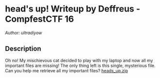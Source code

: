 # head's up! Writeup by Deffreus - CompfestCTF 16

###### Author: ultradiyow

## Description

Oh no! My mischievous cat decided to play with my laptop and now all my important files are missing! The only thing left is this single, mysterious file. Can you help me retrieve all my important files? [heads_up.zip](https://ctf.compfest.id/files/5572250930462de7345b839d6187744b/heads_up.zip?token=eyJ1c2VyX2lkIjo3MiwidGVhbV9pZCI6MzA3LCJmaWxlX2lkIjo4OX0.ZtLkwA.KQJvkDOitbOIcM213LpAhPbABDc)
